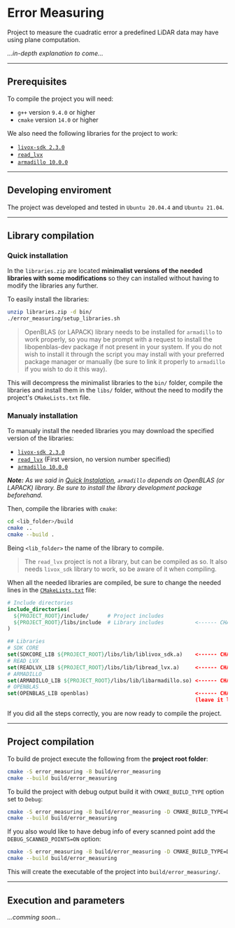 # Error Measuring

Project to measure the cuadratic error a predefined LiDAR data may have using plane computation.

*...in-depth explanation to come...*

---

## Prerequisites

To compile the project you will need:

- `g++` version `9.4.0` or higher
- `cmake` version `14.0` or higher

We also need the following libraries for the project to work:

- [`livox-sdk 2.3.0`](https://github.com/Livox-SDK/Livox-SDK/releases/tag/v2.3.0)
- [`read_lvx`](https://github.com/michalpelka/read_lvx)
- [`armadillo 10.0.0`](https://sourceforge.net/projects/arma/files/)

---

## Developing enviroment

The project was developed and tested in `Ubuntu 20.04.4` and `Ubuntu 21.04`.

---

## Library compilation

### Quick installation

In the `libraries.zip` are located **minimalist versions of the needed libraries with some modifications** so they can installed without having to modify the libraries any further.

To easily install the libraries:

```bash
unzip libraries.zip -d bin/
./error_measuring/setup_libraries.sh
```

> OpenBLAS (or LAPACK) library needs to be installed for `armadillo` to work properly, so you may be prompt with a request to install the libopenblas-dev package if not present in your system. If you do not wish to install it through the script you may install with your preferred package manager or manually (be sure to link it properly to `armadillo` if you wish to do it this way).

This will decompress the minimalist libraries to the `bin/` folder, compile the libraries and install them in the `libs/` folder, without the need to modify the project's `CMakeLists.txt` file.

### Manualy installation

To manualy install the needed libraries you may download the specified version of the libraries:

- [`livox-sdk 2.3.0`](https://github.com/Livox-SDK/Livox-SDK/releases/tag/v2.3.0)
- [`read_lvx`](https://github.com/michalpelka/read_lvx) (First version, no version number specified)
- [`armadillo 10.0.0`](https://sourceforge.net/projects/arma/files/)

***Note:*** *As we said in [Quick Instalation](#quick-installation), `armadillo` depends on OpenBLAS (or LAPACK) library. Be sure to install the library development package beforehand.*

Then, compile the libraries with `cmake`:

```bash
cd <lib_folder>/build
cmake ..
cmake --build .
```

Being `<lib_folder>` the name of the library to compile.

> The `read_lvx` project is not a library, but can be compiled as so. It also needs `livox_sdk` library to work, so be aware of it when compiling.

When all the needed libraries are compiled, be sure to change the needed lines in the [`CMakeLists.txt`](CMakeLists.txt) file:

```cmake
# Include directories
include_directories(
  ${PROJECT_ROOT}/include/      # Project includes
  ${PROJECT_ROOT}/libs/include  # Library includes          <------ CHANGE THIS to the location of the libraries' includes
)

## Libraries
# SDK CORE
set(SDKCORE_LIB ${PROJECT_ROOT}/libs/lib/liblivox_sdk.a)    <------ CHANGE THIS to the location of the compiled livox_sdk lib
# READ LVX
set(READLVX_LIB ${PROJECT_ROOT}/libs/lib/libread_lvx.a)     <------ CHANGE THIS to the location of the compiled read_lvx lib
# ARMADILLO
set(ARMADILLO_LIB ${PROJECT_ROOT}/libs/lib/libarmadillo.so) <------ CHANGE THIS to the location of the compiled armadillo lib
# OPENBLAS
set(OPENBLAS_LIB openblas)                                  <------ CHANGE THIS to the location of the compiled OpenBLAS lib
                                                            (leave it like this if you installed it through the package manager)
```

If you did all the steps correctly, you are now ready to compile the project.

---

## Project compilation

To build de project execute the following from the **project root folder**:

```bash
cmake -S error_measuring -B build/error_measuring
cmake --build build/error_measuring
```

To build the project with debug output build it with `CMAKE_BUILD_TYPE` option set to `Debug`:

```bash
cmake -S error_measuring -B build/error_measuring -D CMAKE_BUILD_TYPE=Debug
cmake --build build/error_measuring
```

If you also would like to have debug info of every scanned point add the `DEBUG_SCANNED_POINTS=ON` option:

```bash
cmake -S error_measuring -B build/error_measuring -D CMAKE_BUILD_TYPE=Debug -D DEBUG_SCANNED_POINTS=ON
cmake --build build/error_measuring
```

This will create the executable of the project into `build/error_measuring/`.

---

## Execution and parameters

*...comming soon...*
